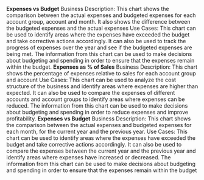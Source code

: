 **Expenses vs Budget**
Business Description:
This chart shows the comparison between the actual expenses and budgeted expenses for each account group, account and
month. It also shows the difference between the budgeted expenses and the actual expenses
Use Cases:
This chart can be used to identify areas where the expenses have exceeded the budget and take corrective actions
accordingly. It can also be used to track the progress of expenses over the year and see if the budgeted expenses are being
met. The information from this chart can be used to make decisions
about budgeting and spending in order to ensure that the
expenses remain within the budget.
**Expenses as % of Sales**
Business Description:
This chart shows the percentage of expenses relative to sales for each account group and account
Use Cases:
This chart can be used to analyze the cost structure of the business and identify areas where expenses are higher than
expected. It can also be used to compare the expenses of different accounts and account groups to identify areas where
expenses can be reduced. The information from this chart can be used to make decisions about budgeting and spending in
order to reduce expenses and improve profitability.
**Expenses vs Budget**
Business Description:
This chart shows the comparison between the actual expenses and budgeted expenses for each month, for the current year and
the previous year.
Use Cases:
This chart can be used to identify areas where the expenses have exceeded the budget and take corrective actions
accordingly. It can also be used to compare the expenses between the current year and the previous year and identify areas
where expenses have increased or decreased. The information from this chart can be used to make decisions about budgeting
and spending in order to ensure that the expenses remain within the budget
